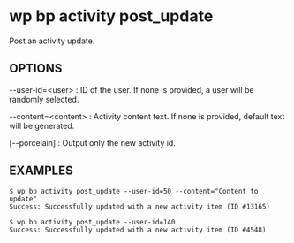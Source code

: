 # wp bp activity post_update

Post an activity update.

## OPTIONS

--user-id=&lt;user&gt;
: ID of the user. If none is provided, a user will be randomly selected.

--content=&lt;content&gt;
: Activity content text. If none is provided, default text will be generated.

[--porcelain]
: Output only the new activity id.

## EXAMPLES

	$ wp bp activity post_update --user-id=50 --content="Content to update"
	Success: Successfully updated with a new activity item (ID #13165)

	$ wp bp activity post_update --user-id=140
	Success: Successfully updated with a new activity item (ID #4548)

